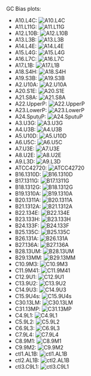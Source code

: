 GC Bias plots:
* A10.L4C: ![A10.L4C](GCbiasCorrect/A10.L4C.realign.plot.png "A10.L4C GC bias")
* A11.L11G: ![A11.L11G](GCbiasCorrect/A11.L11G.realign.plot.png "A11.L11G GC bias")
* A12.L10B: ![A12.L10B](GCbiasCorrect/A12.L10B.realign.plot.png "A12.L10B GC bias")
* A13.L3B: ![A13.L3B](GCbiasCorrect/A13.L3B.realign.plot.png "A13.L3B GC bias")
* A14.L4E: ![A14.L4E](GCbiasCorrect/A14.L4E.realign.plot.png "A14.L4E GC bias")
* A15.L4G: ![A15.L4G](GCbiasCorrect/A15.L4G.realign.plot.png "A15.L4G GC bias")
* A16.L7C: ![A16.L7C](GCbiasCorrect/A16.L7C.realign.plot.png "A16.L7C GC bias")
* A17.L1B: ![A17.L1B](GCbiasCorrect/A17.L1B.realign.plot.png "A17.L1B GC bias")
* A18.S4H: ![A18.S4H](GCbiasCorrect/A18.S4H.realign.plot.png "A18.S4H GC bias")
* A19.S3B: ![A19.S3B](GCbiasCorrect/A19.S3B.realign.plot.png "A19.S3B GC bias")
* A2.U10A: ![A2.U10A](GCbiasCorrect/A2.U10A.realign.plot.png "A2.U10A GC bias")
* A20.S1E: ![A20.S1E](GCbiasCorrect/A20.S1E.realign.plot.png "A20.S1E GC bias")
* A21.S8A: ![A21.S8A](GCbiasCorrect/A21.S8A.realign.plot.png "A21.S8A GC bias")
* A22.UpperP: ![A22.UpperP](GCbiasCorrect/A22.UpperP.realign.plot.png "A22.UpperP GC bias")
* A23.LowerP: ![A23.LowerP](GCbiasCorrect/A23.LowerP.realign.plot.png "A23.LowerP GC bias")
* A24.SputuP: ![A24.SputuP](GCbiasCorrect/A24.SputuP.realign.plot.png "A24.SputuP GC bias")
* A3.U3G: ![A3.U3G](GCbiasCorrect/A3.U3G.realign.plot.png "A3.U3G GC bias")
* A4.U3B: ![A4.U3B](GCbiasCorrect/A4.U3B.realign.plot.png "A4.U3B GC bias")
* A5.U10D: ![A5.U10D](GCbiasCorrect/A5.U10D.realign.plot.png "A5.U10D GC bias")
* A6.U5C: ![A6.U5C](GCbiasCorrect/A6.U5C.realign.plot.png "A6.U5C GC bias")
* A7.U3E: ![A7.U3E](GCbiasCorrect/A7.U3E.realign.plot.png "A7.U3E GC bias")
* A8.U2E: ![A8.U2E](GCbiasCorrect/A8.U2E.realign.plot.png "A8.U2E GC bias")
* A9.L3D: ![A9.L3D](GCbiasCorrect/A9.L3D.realign.plot.png "A9.L3D GC bias")
* ATCC42720: ![ATCC42720](GCbiasCorrect/ATCC42720.realign.plot.png "ATCC42720 GC bias")
* B16.1310D: ![B16.1310D](GCbiasCorrect/B16.1310D.realign.plot.png "B16.1310D GC bias")
* B17.1311G: ![B17.1311G](GCbiasCorrect/B17.1311G.realign.plot.png "B17.1311G GC bias")
* B18.1312G: ![B18.1312G](GCbiasCorrect/B18.1312G.realign.plot.png "B18.1312G GC bias")
* B19.1310A: ![B19.1310A](GCbiasCorrect/B19.1310A.realign.plot.png "B19.1310A GC bias")
* B20.1311A: ![B20.1311A](GCbiasCorrect/B20.1311A.realign.plot.png "B20.1311A GC bias")
* B21.1312A: ![B21.1312A](GCbiasCorrect/B21.1312A.realign.plot.png "B21.1312A GC bias")
* B22.134E: ![B22.134E](GCbiasCorrect/B22.134E.realign.plot.png "B22.134E GC bias")
* B23.133H: ![B23.133H](GCbiasCorrect/B23.133H.realign.plot.png "B23.133H GC bias")
* B24.133F: ![B24.133F](GCbiasCorrect/B24.133F.realign.plot.png "B24.133F GC bias")
* B25.135C: ![B25.135C](GCbiasCorrect/B25.135C.realign.plot.png "B25.135C GC bias")
* B26.131A: ![B26.131A](GCbiasCorrect/B26.131A.realign.plot.png "B26.131A GC bias")
* B27.136A: ![B27.136A](GCbiasCorrect/B27.136A.realign.plot.png "B27.136A GC bias")
* B28.13UM: ![B28.13UM](GCbiasCorrect/B28.13UM.realign.plot.png "B28.13UM GC bias")
* B29.13MM: ![B29.13MM](GCbiasCorrect/B29.13MM.realign.plot.png "B29.13MM GC bias")
* C10.9M3: ![C10.9M3](GCbiasCorrect/C10.9M3.realign.plot.png "C10.9M3 GC bias")
* C11.9M41: ![C11.9M41](GCbiasCorrect/C11.9M41.realign.plot.png "C11.9M41 GC bias")
* C12.9U1: ![C12.9U1](GCbiasCorrect/C12.9U1.realign.plot.png "C12.9U1 GC bias")
* C13.9U2: ![C13.9U2](GCbiasCorrect/C13.9U2.realign.plot.png "C13.9U2 GC bias")
* C14.9U3: ![C14.9U3](GCbiasCorrect/C14.9U3.realign.plot.png "C14.9U3 GC bias")
* C15.9U4s: ![C15.9U4s](GCbiasCorrect/C15.9U4s.realign.plot.png "C15.9U4s GC bias")
* C30.13LM: ![C30.13LM](GCbiasCorrect/C30.13LM.realign.plot.png "C30.13LM GC bias")
* C31.13MP: ![C31.13MP](GCbiasCorrect/C31.13MP.realign.plot.png "C31.13MP GC bias")
* C4.9L1: ![C4.9L1](GCbiasCorrect/C4.9L1.realign.plot.png "C4.9L1 GC bias")
* C5.9L2: ![C5.9L2](GCbiasCorrect/C5.9L2.realign.plot.png "C5.9L2 GC bias")
* C6.9L3: ![C6.9L3](GCbiasCorrect/C6.9L3.realign.plot.png "C6.9L3 GC bias")
* C7.9L4: ![C7.9L4](GCbiasCorrect/C7.9L4.realign.plot.png "C7.9L4 GC bias")
* C8.9M1: ![C8.9M1](GCbiasCorrect/C8.9M1.realign.plot.png "C8.9M1 GC bias")
* C9.9M2: ![C9.9M2](GCbiasCorrect/C9.9M2.realign.plot.png "C9.9M2 GC bias")
* ctl1.AL1B: ![ctl1.AL1B](GCbiasCorrect/ctl1.AL1B.realign.plot.png "ctl1.AL1B GC bias")
* ctl2.AL1B: ![ctl2.AL1B](GCbiasCorrect/ctl2.AL1B.realign.plot.png "ctl2.AL1B GC bias")
* ctl3.C9L1: ![ctl3.C9L1](GCbiasCorrect/ctl3.C9L1.realign.plot.png "ctl3.C9L1 GC bias")
